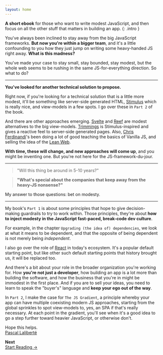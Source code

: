 ```yaml
---
layout: home
---
```


**A short ebook** for those who want to write modest JavaScript, and then focus on all the other stuff that matters in building an app.
{: .intro }

You've always been inclined to stay away from the big JavaScript frameworks. **But now you're within a bigger team**, and it's a little confounding to you how they just jump on writing some heavy-handed JS right away. **What is this madness?**

You've made your case to stay small, stay bounded, stay modest, but the whole web seems to be rushing in the same JS-for-everything direction. So what to do?

---

**You've looked for another technical solution to propose.**

Right now, if you're looking for a technical solution that is a little more modest, it'll be something like server-side generated HTML, [Stimulus][stimulus] which is really nice, and view-models in a few spots. I go over these in `Part 2` of the book.

[stimulus]: https://stimulusjs.org

And there are other approaches emerging. [Svelte][svelte] and [Reef][reef] are modest alternatives to the big view-models. [Trimmings][] is Stimulus-inspired and gives a reactive feel to server-side generated pages. Also, [Chris Ferdinandi][cferdinandi]'s been doing a lot of good teaching the basics of Vanilla JS, and selling the idea of the [Lean Web][leanweb].

[reef]: https://github.com/cferdinandi/reef
[cferdinandi]: https://gomakethings.com
[leanweb]: https://leanweb.dev
[svelte]: https://svelte.dev
[trimmings]: https://postlight.com/trackchanges/back-to-html-introducing-trimmings

**With time, these will change, and new approaches will come up**, and you might be inventing one. But you're not here for the JS-framework-du-jour.

---

> "Will this thing be around in 5-10 years?"

> **"What's special about the companies that keep away from the heavy-JS nonsense?"**

My answer to those questions: bet on modesty.

---

My book's `Part 1` is about some principles that hope to give decision-making guardrails to try to work within. Those principles, they're about **how to inject modesty in the JavaScript fast-paced, break-code dev culture**.

For example, in the chapter `Upgrading (the idea of) dependencies`, we look at what it means to be dependent, and that the opposite of being dependent is not merely being _independent_.

I also go over the role of [React][react] in today's ecosystem. It's a popular default starting point, but like other such default starting points that history brought us, it will be replaced too.

[react]: https://reactjs.org

And there's a bit about your role in the broader organization you're working for. How **you're not just a developer**, how building an app is a lot more than building the software, and how the business that you're in might be immodest in the first place. And if you are to sell your ideas, you need to learn to speak the "buyer's" language and **keep your ego out of the way**.

In `Part 2`, I make the case for `The JS Gradient`, a principle whereby your app can have multiple coexisting modern JS approaches, starting from the global sprinkles to spot view-models to, yes, an SPA if that's really necessary. At each point in the gradient, you'll see when it's a good idea to go a step further toward heavier JavaScript, or otherwise don't.

Hope this helps.  
[Pascal Laliberté][me]

[me]: https://pascallaliberte.me

<div class="book-next-link-wrapper">
  <strong>Next</strong><br>
  <a class="book-next-link text-link"
     href="/book">
    <span class="book-next-link-title">Start Reading →</span>
  </a>
</div>
